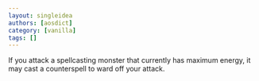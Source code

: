 ```yaml
---
layout: singleidea
authors: [aosdict]
category: [vanilla]
tags: []
---
```

If you attack a spellcasting monster that currently has maximum energy, it may cast a counterspell to ward off your attack.
